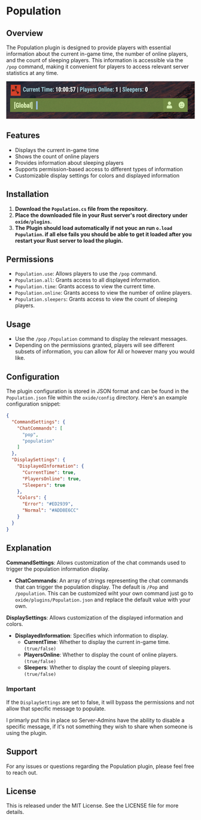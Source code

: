 # Population

## Overview

The Population plugin is designed to provide players with essential information about the current in-game time, the number of online players, and the count of sleeping players. This information is accessible via the `/pop` command, making it convenient for players to access relevant server statistics at any time.

<img src="https://github.com/ItsJoshBrown/Population/raw/main/img/Population-Screenshot.png" alt="Population Screenshot" width="auto" height="100">


## Features

- Displays the current in-game time
- Shows the count of online players
- Provides information about sleeping players
- Supports permission-based access to different types of information
- Customizable display settings for colors and displayed information

## Installation

1. **Download the `Population.cs` file from the repository.**
2. **Place the downloaded file in your Rust server's root directory under `oxide/plugins`.**
3. **The Plugin should load automatically if not youc an run `o.load Population`. if all else fails you should be able to get it loaded after you restart your Rust server to load the plugin.**

## Permissions

- `Population.use`: Allows players to use the `/pop` command.
- `Population.all`: Grants access to all displayed information.
- `Population.time`: Grants access to view the current time.
- `Population.online`: Grants access to view the number of online players.
- `Population.sleepers`: Grants access to view the count of sleeping players.

## Usage

- Use the `/pop` `/Population` command to display the relevant messages.
- Depending on the permissions granted, players will see different subsets of information, you can allow for All or however many you would like.

## Configuration

The plugin configuration is stored in JSON format and can be found in the `Population.json` file within the `oxide/config` directory. Here's an example configuration snippet:

```json
{
  "CommandSettings": {
    "ChatCommands": [
      "pop",
      "population"
    ]
  },
  "DisplaySettings": {
    "DisplayedInformation": {
      "CurrentTime": true,
      "PlayersOnline": true,
      "Sleepers": true
    },
    "Colors": {
      "Error": "#ED2939",
      "Normal": "#ADD8E6CC"
    }
  }
}
```

## Explanation

**CommandSettings**: Allows customization of the chat commands used to trigger the population information display.

- **ChatCommands**: An array of strings representing the chat commands that can trigger the population display. The default is `/Pop` and `/population`. This can be customized wiht your own command just go to `oxide/plugins/Population.json` and replace the default value with your own.

**DisplaySettings**: Allows customization of the displayed information and colors.

- **DisplayedInformation**: Specifies which information to display.
  - **CurrentTime**: Whether to display the current in-game time. `(true/false)`
  - **PlayersOnline**: Whether to display the count of online players. `(true/false)`
  - **Sleepers**: Whether to display the count of sleeping players. `(true/false)`

### Important 
If the `DisplaySettings` are set to false, it will bypass the permissions and not allow that specific message to populate.

I primarly put this in place so Server-Admins have the ability to disable a specific message, if it's not something they wish to share when someone is using the plugin.


## Support

For any issues or questions regarding the Population plugin, please feel free to reach out.

## License

This is released under the MIT License. See the LICENSE file for more details.

